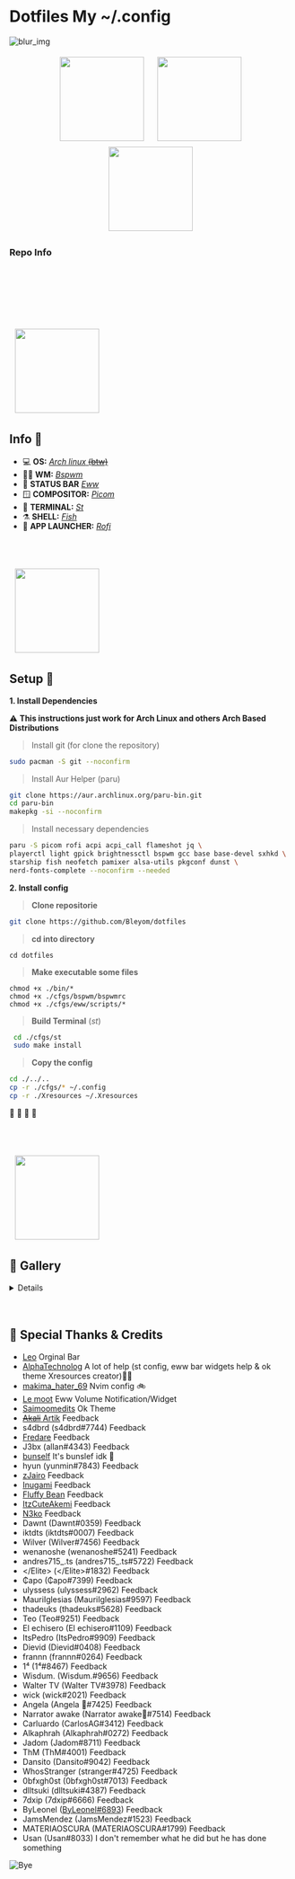 # Dotfiles My ~/.config

![blur_img](https://i.imgur.com/HSSL8DR.png)

<p align="center">
<a href="#info-"><img width="150px" style="padding: 5 10px;" src="https://i.imgur.com/BqgEZFt.png"></a>
<a href="#setup-"><img width="150px" style="padding: 5 10px;" src="https://i.imgur.com/30jbp1p.png"></a>
<a href="#-gallery"><img width="150px" style="padding: 5 10px;" src="https://i.imgur.com/p7PCbLv.png"></a>
  
  
### Repo Info
  
<h1>
  <a href="#--------">
    <img alt="" align="left" src="https://img.shields.io/github/stars/Bleyom/dotfiles?color=c5c8c9&labelColor=0B0F10&style=for-the-badge"/>
  </a>
  <a href="#--------">
    <img alt="" align="right" src="https://badges.pufler.dev/visits/Bleyom/dotfiles?color=c5c8c9&labelColor=0B0F10&style=for-the-badge"/>
  </a>
</h1>
</br>
</br>

</br>
</br>

<a href="#info"><img width="150px" style="padding: 5 10px;" src="https://i.imgur.com/BqgEZFt.png"></a>

## Info 🍬

- 💻 **OS:** [_Arch linux_ ~~(btw)~~](https://archlinux.org)
- 🧑‍🎨 **WM:** [_Bspwm_](https://github.com/baskerville/bspwm)
- 🍫 **STATUS BAR** [_Eww_](https://github.com/elkowar/eww)
- 🪟 **COMPOSITOR:** [_Picom_](https://github.com/yshui/picom)
- 🍉 **TERMINAL:** [_St_](https://st.suckless.org/)
- ⚗️ **SHELL:** [_Fish_](https://fishshell.com/)
- 🎱 **APP LAUNCHER:** [_Rofi_](https://github.com/davatorium/rofi)

</br>
</br>

<a href="#setup"><img width="150px" style="padding: 5 10px;" src="https://i.imgur.com/30jbp1p.png"></a>

## Setup 🔧
<b>1. Install Dependencies</b>

⚠️ **This instructions just work for Arch Linux and others Arch Based Distributions**

> Install git (for clone the repository)
```sh
sudo pacman -S git --noconfirm
```

> Install Aur Helper (paru)
```sh
git clone https://aur.archlinux.org/paru-bin.git
cd paru-bin
makepkg -si --noconfirm
```

> Install necessary dependencies
```sh
paru -S picom rofi acpi acpi_call flameshot jq \
playerctl light gpick brightnessctl bspwm gcc base base-devel sxhkd \
starship fish neofetch pamixer alsa-utils pkgconf dunst \
nerd-fonts-complete --noconfirm --needed
```

<b>2. Install config</b>
> **Clone repositorie**
```sh
git clone https://github.com/Bleyom/dotfiles
```

> **cd into directory**
```
cd dotfiles
```
> **Make executable some files**
```
chmod +x ./bin/*
chmod +x ./cfgs/bspwm/bspwmrc
chmod +x ./cfgs/eww/scripts/*
```
 > **Build Terminal** (_st_)
```sh
 cd ./cfgs/st
 sudo make install
 ```
 > **Copy the config**
 ```sh
 cd ./../..
 cp -r ./cfgs/* ~/.config
 cp -r ./Xresources ~/.Xresources
 ```
🎉 🎉 🎉 🎉

</br>
</br>

<a href="#gallery"><img width="150px" style="padding: 5 10px;" src="https://i.imgur.com/p7PCbLv.png"></a>

## 🚙 <b>Gallery</b>

<details>
  <details>
    </br>
    <summary><b>Full rice</b></summary>
<a href="#--------"><img src="https://i.imgur.com/jXCKyWu.png" width="500px"></a> 
   </details>
  <details>
  </br>
  <summary><b>VSCode</b></summary>
<a href="#--------"><img src="https://i.imgur.com/OZ1em7u.png" width="500px"></a> 
  </details>
  </br>
 <details>
  <summary><b>Neofetch Showcase</b></summary>
  <a href="#--------"><img src="https://i.imgur.com/iO8XbcP.png" width="500px"></a> 
 </details>
</details>


  </br>
  </br>
  
## 🥇 Special Thanks & Credits

- [Leo](https://github.com/justleoo) Orginal Bar
- [AlphaTechnolog](https://github.com/AlphaTechnolog) A lot of help (st config, eww bar widgets help & ok theme Xresources creator)🧑‍🚀
- [makima_hater_69](https://github.com/mluna711) Nvim config 🚲
- [Le moot](https://github.com/Vermoot) Eww Volume Notification/Widget
- [Saimoomedits](https://github.com/saimoomedits) Ok Theme
- [~~Akali~~ Artik](https://github.com/AkaliRep) Feedback
- s4dbrd (s4dbrd#7744) Feedback
- [Fredare](https://github.com/fredrare) Feedback
- J3bx (allan#4343) Feedback
- [bunself](https://github.com/bunself) It's bunslef idk 🤝
- hyun (yunmin#7843) Feedback
- [zJairo](https://github.com/zjairo) Feedback
- [Inugami](https://github.com/axelnfs) Feedback
- [Fluffy Bean](https://github.com/Fluffy-Bean) Feedback
- [ItzCuteAkemi](https://github.com/ItzCuteAkemi) Feedback
- [N3ko](https://github.com/N3k0Ch4n) Feedback
- Dawnt (Dawnt#0359) Feedback
- iktdts (iktdts#0007) Feedback
- Wilver (Wilver#7456) Feedback
- wenanoshe (wenanoshe#5241) Feedback
- andres715_.ts (andres715_.ts#5722) Feedback
- </Elite\> (</Elite\>#1832) Feedback
- ₵apo (₵apo#7399) Feedback
- ulyssess (ulyssess#2962) Feedback
- MauriIglesias (MauriIglesias#9597) Feedback
- thadeuks (thadeuks#5628) Feedback
- Teo (Teo#9251) Feedback
- El echisero (El echisero#1109) Feedback
- ItsPedro (ItsPedro#9909) Feedback
- Dievid (Dievid#0408) Feedback
- frannn (frannn#0264) Feedback
- 1⁴ (1⁴#8467) Feedback
- Wisdum. (Wisdum.#9656) Feedback
- Walter TV (Walter TV#3978) Feedback
- wick (wick#2021) Feedback
- Angela (Angela 🍇#7425) Feedback
- Narrator awake (Narrator awake💬#7514) Feedback
- Carluardo (CarlosAG#3412) Feedback
- Alkaphrah (Alkaphrah#0272) Feedback
- Jadom (Jadom#8711) Feedback
- ThM (ThM#4001) Feedback
- Dansito (Dansito#9042) Feedback
- WhosStranger (stranger#4725) Feedback
- 0bfxgh0st (0bfxgh0st#7013) Feedback
- dlltsuki (dlltsuki#4387) Feedback
- 7dxip (7dxip#6666) Feedback
- ByLeonel ([ByLeonel#6893](https://github.com/ByDog3r)) Feedback
- JamsMendez (JamsMendez#1523) Feedback
- MATERIAOSCURA (MATERIAOSCURA#1799) Feedback
- Usan (Usan#8033) I don't remember what he did but he has done something


![Bye](https://i.imgur.com/KSjvgq0.png)
